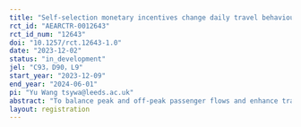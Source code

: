 ```yaml
---
title: "Self-selection monetary incentives change daily travel behaviour: a field experiment on Beijing subways"
rct_id: "AEARCTR-0012643"
rct_id_num: "12643"
doi: "10.1257/rct.12643-1.0"
date: "2023-12-02"
status: "in_development"
jel: "C93，D90，L9"
start_year: "2023-12-09"
end_year: "2024-06-01"
pi: "Yu Wang tsywa@leeds.ac.uk"
abstract: "To balance peak and off-peak passenger flows and enhance travelers' riding experience, this experiment plan aims to innovate demand management methods, starting from the demand side, using price incentive policies to induce travelers to use the subway during off-peak hours. Achieving success in changing daily habitual behaviour often requires persistent effort. Incekara-Hafalir et al (2023) highlight the importance of self-selection in incentivising persistent effort. Further, this study will examine the mechanism of self-selection. We mainly plan to study the effectiveness of 2 kinds of mechanisms, one-time self-selection between all-or-nothing and piece-rate, and multiple-time self-selection, to incentivize change of repeated daily travel behaviours over time."
layout: registration
---
```


